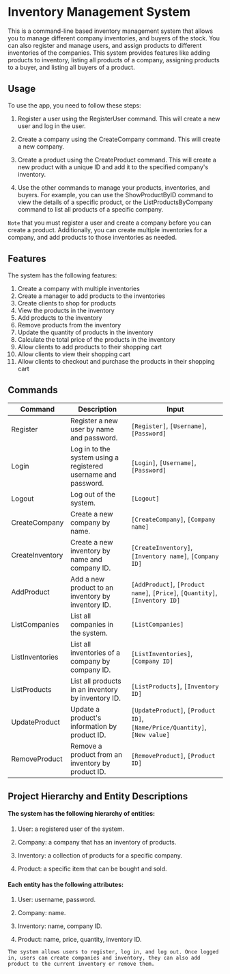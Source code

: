 # Inventory Management System

This is a command-line based inventory management system that allows you to manage different company inventories, and buyers of the stock.
You can also register and manage users, and assign products to different inventories of the companies.
This system provides features like adding products to inventory, listing all products of a company, assigning products to a buyer, and listing all buyers of a product.

## Usage
To use the app, you need to follow these steps:

1. Register a user using the RegisterUser command. This will create a new user and log in the user.

2. Create a company using the CreateCompany command. This will create a new company.

3. Create a product using the CreateProduct command. This will create a new product with a unique ID and add it to the specified company's inventory.

4. Use the other commands to manage your products, inventories, and buyers. For example, you can use the ShowProductByID command to view the details of a specific product, or the ListProductsByCompany command to list all products of a specific company.

`Note` that you must register a user and create a company before you can create a product. Additionally, you can create multiple inventories for a company, and add products to those inventories as needed.

## Features

The system has the following features:

1. Create a company with multiple inventories
2. Create a manager to add products to the inventories
3. Create clients to shop for products
4. View the products in the inventory
5. Add products to the inventory
6. Remove products from the inventory
7. Update the quantity of products in the inventory
8. Calculate the total price of the products in the inventory
9. Allow clients to add products to their shopping cart
10. Allow clients to view their shopping cart
11. Allow clients to checkout and purchase the products in their shopping cart

## Commands

Command | Description | Input
------- | ----------- | -----
Register | Register a new user by name and password. | `[Register]`, `[Username]`, `[Password]`
Login | Log in to the system using a registered username and password. | `[Login]`, `[Username]`, `[Password]`
Logout | Log out of the system. | `[Logout]`
CreateCompany | Create a new company by name. | `[CreateCompany]`, `[Company name]`
CreateInventory | Create a new inventory by name and company ID. | `[CreateInventory]`, `[Inventory name]`, `[Company ID]`
AddProduct | Add a new product to an inventory by inventory ID. | `[AddProduct]`, `[Product name]`, `[Price]`, `[Quantity]`, `[Inventory ID]`
ListCompanies | List all companies in the system. | `[ListCompanies]`
ListInventories | List all inventories of a company by company ID. | `[ListInventories]`, `[Company ID]`
ListProducts | List all products in an inventory by inventory ID. | `[ListProducts]`, `[Inventory ID]`
UpdateProduct | Update a product's information by product ID. | `[UpdateProduct]`, `[Product ID]`, `[Name/Price/Quantity]`, `[New value]`
RemoveProduct | Remove a product from an inventory by product ID. | `[RemoveProduct]`, `[Product ID]`




## Project Hierarchy and Entity Descriptions

#### The system has the following hierarchy of entities:

1. User: a registered user of the system.

2. Company: a company that has an inventory of products.

3. Inventory: a collection of products for a specific company.

4. Product: a specific item that can be bought and sold.

#### Each entity has the following attributes:

1. User: username, password.

2. Company: name.

3. Inventory: name, company ID.

4. Product: name, price, quantity, inventory ID.

`The system allows users to register, log in, and log out. Once logged in, users can create companies and inventory, they can also add product to the current inventory or remove them.`
